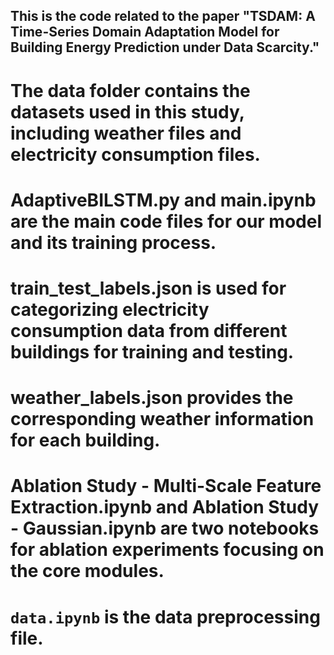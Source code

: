 ## This is the code related to the paper "TSDAM: A Time-Series Domain Adaptation Model for Building Energy Prediction under Data Scarcity."

# The data folder contains the datasets used in this study, including weather files and electricity consumption files.

# AdaptiveBILSTM.py and main.ipynb are the main code files for our model and its training process.

# train_test_labels.json is used for categorizing electricity consumption data from different buildings for training and testing.

# weather_labels.json provides the corresponding weather information for each building.

# Ablation Study - Multi-Scale Feature Extraction.ipynb and Ablation Study - Gaussian.ipynb are two notebooks for ablation experiments focusing on the core modules.

# `data.ipynb` is the data preprocessing file.
